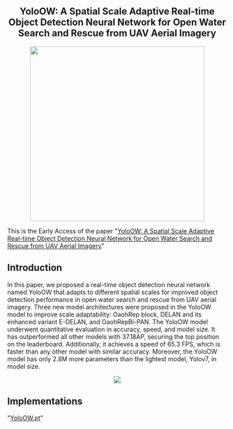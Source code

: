 <h2 align="center">YoloOW: A Spatial Scale Adaptive Real-time Object Detection Neural Network for Open Water Search and Rescue from UAV Aerial Imagery</h2>
<div align="center">
  <img src="https://github.com/Xjh-UCAS/YoloOW/assets/95291196/27599265-43ff-4470-bf73-7e5b7222d4ac" width="400">
</div>

This is the Early Access of the paper "[YoloOW: A Spatial Scale Adaptive Real-time Object Detection Neural Network for Open Water Search and Rescue from UAV Aerial Imagery](https://ieeexplore.ieee.org/document/10517350)"

## Introduction
In this paper, we proposed a real-time object detection neural network named YoloOW that adapts to different spatial scales for improved object detection performance in open water search and rescue from UAV aerial imagery. Three new model architectures were proposed in the YoloOW model to improve scale adaptability: OaohRep block, DELAN and its enhanced variant E-DELAN, and OaohRepBi-PAN. The YoloOW model underwent quantitative evaluation in accuracy, speed, and model size. It has outperformed all other models with 37.18AP, securing the top position on the leaderboard. Additionally, it achieves a speed of 65.3 FPS, which is faster than any other model with similar accuracy. Moreover, the YoloOW model has only 2.8M more parameters than the lightest model, Yolov7, in model size.
<div align="center">
  <img src="https://github.com/Xjh-UCAS/YoloOW/assets/95291196/cfe89235-d8e5-44e9-8b7f-3082ff8df498">
</div>

## Implementations
"[YoloOW.pt](https://github.com/Xjh-UCAS/YoloOW/releases/download/YoloOW.pt)"
